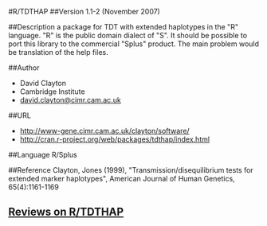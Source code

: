 #R/TDTHAP
##Version
1.1-2 (November 2007)

##Description
a package for TDT with extended haplotypes in the "R" language. "R" is the public domain dialect of "S". It should be possible to port this library to the commercial "Splus" product. The main problem would be translation of the help files.

##Author
* David Clayton
* Cambridge Institute
* david.clayton@cimr.cam.ac.uk

##URL
* http://www-gene.cimr.cam.ac.uk/clayton/software/
* http://cran.r-project.org/web/packages/tdthap/index.html

##Language
R/Splus

##Reference
Clayton, Jones (1999), "Transmission/disequilibrium tests for extended marker haplotypes", American Journal of Human Genetics, 65(4):1161-1169


## [Reviews on R/TDTHAP](https://github.com/gaow/genetic-analysis-software/issues/488)
